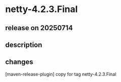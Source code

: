 # netty-4.2.3.Final

## release on 20250714
## description
## changes
[maven-release-plugin] copy for tag netty-4.2.3.Final

